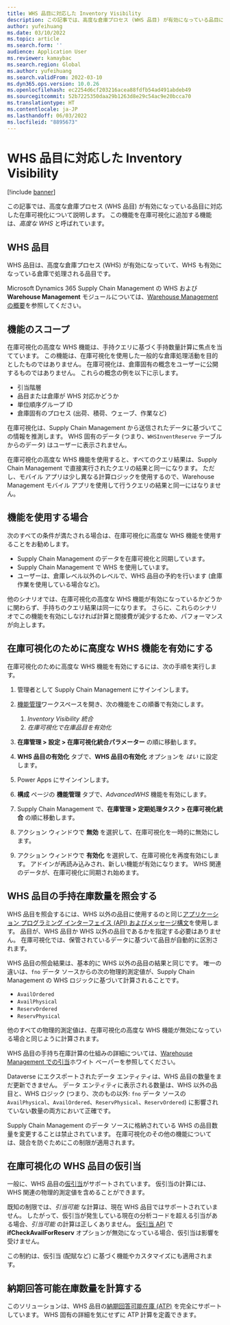 ```yaml
---
title: WHS 品目に対応した Inventory Visibility
description: この記事では、高度な倉庫プロセス (WHS 品目) が有効になっている品目に対応した在庫可視化について説明します。
author: yufeihuang
ms.date: 03/10/2022
ms.topic: article
ms.search.form: ''
audience: Application User
ms.reviewer: kamaybac
ms.search.region: Global
ms.author: yufeihuang
ms.search.validFrom: 2022-03-10
ms.dyn365.ops.version: 10.0.26
ms.openlocfilehash: ec2254d6cf203216acea88fdfb54ad491abdeb49
ms.sourcegitcommit: 52b7225350daa29b1263d8e29c54ac9e20bcca70
ms.translationtype: HT
ms.contentlocale: ja-JP
ms.lasthandoff: 06/03/2022
ms.locfileid: "8895673"
---
```

# <a name="inventory-visibility-support-for-whs-items"></a>WHS 品目に対応した Inventory Visibility

[!include [banner](../includes/banner.md)]

この記事では、高度な倉庫プロセス (WHS 品目) が有効になっている品目に対応した在庫可視化について説明します。 この機能を在庫可視化に追加する機能は、*高度な WHS* と呼ばれています。

## <a name="whs-items"></a>WHS 品目

WHS 品目は、高度な倉庫プロセス (WHS) が有効になっていて、WHS も有効になっている倉庫で処理される品目です。

Microsoft Dynamics 365 Supply Chain Management の WHS および **Warehouse Management** モジュールについては、[Warehouse Management の概要](../warehousing/warehouse-management-overview.md)を参照してください。

## <a name="scope-of-the-feature"></a>機能のスコープ

在庫可視化の高度な WHS 機能は、手持クエリに基づく手持数量計算に焦点を当てています。 この機能は、在庫可視化を使用した一般的な倉庫処理活動を目的としたものではありません。 在庫可視化は、倉庫固有の概念をユーザーに公開するものではありません。 これらの概念の例を以下に示します。

- 引当階層
- 品目または倉庫が WHS 対応かどうか
- 単位順序グループ ID
- 倉庫固有のプロセス (出荷、積荷、ウェーブ、作業など)

在庫可視化は、Supply Chain Management から送信されたデータに基づいてこの情報を推測します。 WHS 固有のデータ (つまり、`WHSInventReserve` テーブルからのデータ) はユーザーに表示されません。

在庫可視化の高度な WHS 機能を使用すると、すべてのクエリ結果は、Supply Chain Management で直接実行されたクエリの結果と同一になります。 ただし、モバイル アプリは少し異なる計算ロジックを使用するので、Warehouse Management モバイル アプリを使用して行うクエリの結果と同一にはなりません。

## <a name="when-to-use-the-feature"></a>機能を使用する場合

次のすべての条件が満たされる場合は、在庫可視化に高度な WHS 機能を使用することをお勧めします。

- Supply Chain Management のデータを在庫可視化と同期しています。
- Supply Chain Management で WHS を使用しています。
- ユーザーは、倉庫レベル以外のレベルで、WHS 品目の予約を行います (倉庫作業を使用している場合など)。

他のシナリオでは、在庫可視化の高度な WHS 機能が有効になっているかどうかに関わらず、手持ちのクエリ結果は同一になります。 さらに、これらのシナリオでこの機能を有効にしなければ計算と間接費が減少するため、パフォーマンスが向上します。

## <a name="enable-the-advanced-whs-feature-for-inventory-visibility"></a>在庫可視化のために高度な WHS 機能を有効にする

在庫可視化のために高度な WHS 機能を有効にするには、次の手順を実行します。

1. 管理者として Supply Chain Management にサインインします。
1. [機能管理](../../fin-ops-core/fin-ops/get-started/feature-management/feature-management-overview.md)ワークスペースを開き、次の機能をこの順番で有効にします。

    1. *Inventory Visibility 統合*
    1. *在庫可視化で在庫品目を有効化*

1. **在庫管理 \> 設定 \> 在庫可視化統合パラメーター** の順に移動します。
1. **WHS 品目の有効化** タブで、**WHS 品目の有効化** オプションを *はい* に設定します。
1. Power Apps にサインインします。
1. **構成** ページの **機能管理** タブで、*AdvancedWHS* 機能を有効にします。
1. Supply Chain Management で、**在庫管理 \> 定期処理タスク \> 在庫可視化統合** の順に移動します。
1. アクション ウィンドウで **無効** を選択して、在庫可視化を一時的に無効にします。
1. アクション ウィンドウで **有効化** を選択して、在庫可視化を再度有効にします。 アドインが再読み込みされ、新しい機能が有効になります。 WHS 関連のデータが、在庫可視化に同期され始めます。

## <a name="query-on-hand-quantities-of-whs-items"></a>WHS 品目の手持在庫数量を照会する

WHS 品目を照会するには、WHS 以外の品目に使用するのと同じ[アプリケーション プログラミング インターフェイス (API) およびメッセージ構文](inventory-visibility-api.md)を使用します。 品目が、WHS 品目か WHS 以外の品目であるかを指定する必要はありません。 在庫可視化では、保管されているデータに基づいて品目が自動的に区別されます。

WHS 品目の照会結果は、基本的に WHS 以外の品目の結果と同じです。 唯一の違いは、`fno` データ ソースからの次の物理的測定値が、Supply Chain Management の WHS ロジックに基づいて計算されることです。

- `AvailOrdered`
- `AvailPhysical`
- `ReservOrdered`
- `ReservPhysical`

他のすべての物理的測定値は、在庫可視化の高度な WHS 機能が無効になっている場合と同じように計算されます。

WHS 品目の手持ち在庫計算の仕組みの詳細については、[Warehouse Management での引当](https://www.microsoft.com/download/details.aspx?id=43284)ホワイト ペーパーを参照してください。

Dataverse にエクスポートされたデータ エンティティは、WHS 品目の数量をまだ更新できません。 データ エンティティに表示される数量は、WHS 以外の品目と、WHS ロジック (つまり、次のもの以外: `fno` データ ソースの `AvailPhysical`、`AvailOrdered`、`ReservPhysical`、`ReservOrdered`) に影響されていない数量の両方において正確です。

Supply Chain Management のデータ ソースに格納されている WHS の品目数量を変更することは禁止されています。 在庫可視化のその他の機能については、競合を防ぐためにこの制限が適用されます。

## <a name="soft-reservations-on-whs-items-in-inventory-visibility"></a>在庫可視化の WHS 品目の仮引当

一般に、WHS 品目の[仮引当](inventory-visibility-reservations.md)がサポートされています。 仮引当の計算には、WHS 関連の物理的測定値を含めることができます。 

既知の制限では、*引当可能* な計算は、現在 WHS 品目ではサポートされていません。 したがって、仮引当が発生している現在の分析コードを超える引当がある場合、*引当可能* の計算は正しくありません。 [仮引当 API](inventory-visibility-api.md#create-one-reservation-event) で **ifCheckAvailForReserv** オプションが無効になっている場合、仮引当は影響を受けません。

この制約は、仮引当 (配賦など) に基づく機能やカスタマイズにも適用されます。

## <a name="calculate-available-to-promise-quantities"></a>納期回答可能在庫数量を計算する

このソリューションは、WHS 品目の[納期回答可能在庫 (ATP)](inventory-visibility-available-to-promise.md) を完全にサポートしています。 WHS 固有の詳細を気にせずに ATP 計算を定義できます。
